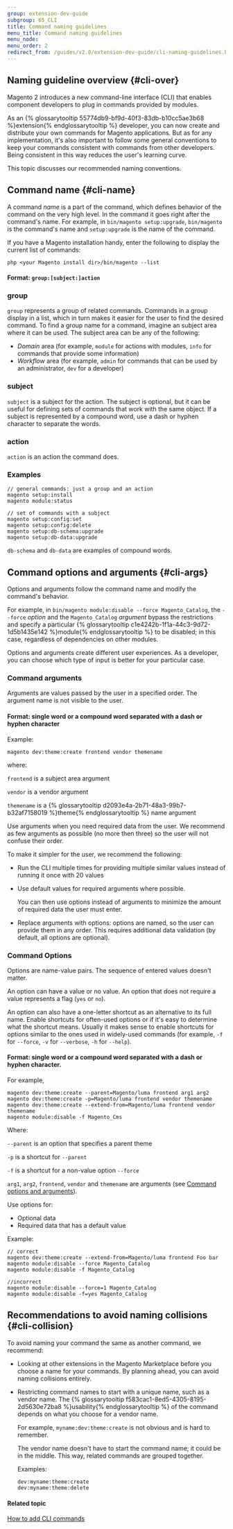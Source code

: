 ```yaml
---
group: extension-dev-guide
subgroup: 65_CLI
title: Command naming guidelines
menu_title: Command naming guidelines
menu_node:
menu_order: 2
redirect_from: /guides/v2.0/extension-dev-guide/cli-naming-guidelines.html
---
```


<!-- http://olgakopylova.espritica.com/naming-conventions-for-cli-commands-in-magento-2/
 -->

## Naming guideline overview {#cli-over}

Magento 2 introduces a new command-line interface (CLI) that enables component developers to plug in commands provided by modules.

As an {% glossarytooltip 55774db9-bf9d-40f3-83db-b10cc5ae3b68 %}extension{% endglossarytooltip %} developer, you can now create and distribute your own commands for Magento applications. But as for any implementation, it's also important to follow some general conventions to keep your commands consistent with commands from other developers. Being consistent in this way reduces the user's learning curve.

This topic discusses our recommended naming conventions.

## Command name {#cli-name}

A command *name* is a part of the command, which defines behavior of the command on the very high level. In the command it goes right after the command's name.
For example, in `bin/magento setup:upgrade`, `bin/magento` is the command's name and `setup:upgrade` is the name of the command.

If you have a Magento installation handy, enter the following to display the current list of commands:

	php <your Magento install dir>/bin/magento --list

#### Format: `group:[subject:]action`

### group
`group` represents a group of related commands. Commands in a group display in a list, which in turn makes it easier for the user to find the desired command. To find a group name for a command, imagine an subject area where it can be used. The subject area can be any of the following:

*	*Domain* area (for example, `module` for actions with modules, `info` for commands that provide some information)
*	*Workflow* area (for example, `admin` for commands that can be used by an administrator, `dev` for a developer)

### subject
`subject` is a subject for the action. The subject is optional, but it can be useful for defining sets of commands that work with the same object. If a subject is represented by a compound word, use a dash or hyphen character to separate the words.

### action
`action` is an action the command does.

### Examples
	// general commands: just a group and an action
	magento setup:install
	magento module:status

	// set of commands with a subject
	magento setup:config:set
	magento setup:config:delete
	magento setup:db-schema:upgrade
	magento setup:db-data:upgrade

<div class="bs-callout bs-callout-info" id="info">
  <p><code>db-schema</code> and <code>db-data</code> are examples of compound words.</p>
</div>

## Command options and arguments {#cli-args}

Options and arguments follow the command name and modify the command's behavior.

For example, in `bin/magento module:disable --force Magento_Catalog`, the `--force` *option* and the `Magento_Catalog` *argument* bypass the restrictions and specify a particular {% glossarytooltip c1e4242b-1f1a-44c3-9d72-1d5b1435e142 %}module{% endglossarytooltip %} to be disabled; in this case, regardless of dependencies on other modules.

Options and arguments create different user experiences. As a developer, you can choose which type of input is better for your particular case.

### Command arguments

Arguments are values passed by the user in a specified order. The argument name is not visible to the user.

#### Format: single word or a compound word separated with a dash or hyphen character

Example:

	magento dev:theme:create frontend vendor themename

where:

`frontend` is a subject area argument

`vendor` is a vendor argument

`themename` is a {% glossarytooltip d2093e4a-2b71-48a3-99b7-b32af7158019 %}theme{% endglossarytooltip %} name argument

Use arguments when you need required data from the user. We recommend as few arguments as possible (no more then three) so the user will not confuse their order.

To make it simpler for the user, we recommend the following:

*	Run the CLI multiple times for providing multiple similar values instead of running it once with 20 values
*	Use default values for required arguments where possible.

	You can then use options instead of arguments to minimize the amount of required data the user must enter.

*	Replace arguments with options: options are named, so the user can provide them in any order. This requires additional data validation (by default, all options are optional).

### Command Options

Options are name-value pairs. The sequence of entered values doesn't matter.

An option can have a value or no value. An option that does not require a value represents a flag (`yes` or `no`).

An option can also have a one-letter shortcut as an alternative to its full name. Enable shortcuts for often-used options or if it's easy to determine what the shortcut means. Usually it makes sense to enable shortcuts for options similar to the ones used in widely-used commands (for example, `-f` for `--force`, `-v` for `--verbose`, `-h` for `--help`).

#### Format: single word or a compound word separated with a dash or hyphen character.

For example,

	magento dev:theme:create --parent=Magento/luma frontend arg1 arg2
	magento dev:theme:create -p=Magento/luma frontend vendor themename
	magento dev:theme:create --extend-from=Magento/luma frontend vendor themename
	magento module:disable -f Magento_Cms

Where:

`--parent` is an option that specifies a parent theme

`-p` is a shortcut for `--parent`

`-f` is a shortcut for a non-value option `--force`

`arg1`, `arg2`, `frontend`, `vendor` and `themename` are arguments (see <a href="#cli-args">Command options and arguments</a>).

Use options for:

*	Optional data
*	Required data that has a default value

Example:

	// correct
	magento dev:theme:create --extend-from=Magento/luma frontend Foo bar
	magento module:disable --force Magento_Catalog
	magento module:disable -f Magento_Catalog

	//incorrect
	magento module:disable --force=1 Magento_Catalog
	magento module:disable -f=yes Magento_Catalog

## Recommendations to avoid naming collisions {#cli-collision}

To avoid naming your command the same as another command, we recommend:

*	Looking at other extensions in the Magento Marketplace before you choose a name for your commands. By planning ahead, you can avoid naming collisions entirely.

*	Restricting command names to start with a unique name, such as a vendor name. The {% glossarytooltip f583cac1-8ed5-4305-8195-2d5630e72ba8 %}usability{% endglossarytooltip %} of the command depends on what you choose for a vendor name.

	For example, `myname:dev:theme:create` is not obvious and is hard to remember.

	The vendor name doesn't have to start the command name; it could be in the middle. This way, related commands are grouped together.

	Examples:

		dev:myname:theme:create
		dev:myname:theme:delete

#### Related topic

<a href="{{ page.baseurl }}/extension-dev-guide/cli-cmds/cli-howto.html">How to add CLI commands</a>
